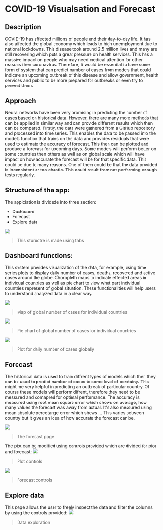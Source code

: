 # COVID-19 Visualsation and Forecast
## Description
COVID-19 has affected millions of people and their day-to-day life. It has also affected the global economy which leads to high unemployment due to national lockdowns. This disease took around 2.5 million lives and many are still recovering which puts a great pressure on health services. This has a massive impact on people who may need medical attention for other reasons then coronavirus. Therefore, it would be essential to have some form of system that can predict number of cases from models that could indicate an upcoming outbreak of this disease and allow government, health services and public to be more prepared for outbreaks or even try to prevent them. 

## Approach
Neural networks have been very promising in predicting the number of cases based on historical data. However, there are many more methods that can be applied in similar way and can provide different results which then can be compared. Firstly, the data were gathered from a GitHub repository and processed into time series. This enables the data to be passed into the models function that trains on the data and provides residuals that were used to estimate the accuracy of forecast. This then can be plotted and produce a forecast for upcoming days. Some models will perform better on some countries then others as well as on global scale which will have impact on how accurate the forecast will be for that specific data. This could be due to many reasons. One of them could be that the data provided is inconsistent or too chaotic. This could result from not performing enough tests regularly. 

## Structure of the app: 
The applciation is dividede into three section:
* Dashbaord
* Forecast 
* Explore data 

![](App/Images/Tabs.PNG)
> This stuructre is made using tabs

## Dashboard functions:
This system provides visualization of the data, for example, using time series plots to display daily number of cases, deaths, recovered and active cases around the globe.
Choropleth maps to indicate effected areas in individual countries as well as pie chart to view what part individual countries represent of global situation. 
These functionalities will help users to understand analyzed data in a clear way. 

![](App/Images/Map_cases.PNG)
> Map of global number of cases for individual countries

![](App/Images/Pie_cases.PNG)
> Pie chart of global number of cases for individual countries

![](App/Images/plot_cases.PNG)
> Plot for daily number of cases globally
> 
## Forecast
The historical data is used to train diffrent types of models which then they can be used to predict number of cases to some level of ceretainy. 
This might me very helpful in predicting an outbreak of particular country. Of course these models will perform difrent, therefore they need to be messured and comapred for optimal performance.
The accuracy is measured using root mean square error which shows on average, how many values the forecast was away from actual.
It's also messured using mean absolute percetange error which shows ... 
This varies between country but it gives an idea of how accurate the forecast can be.

![](App/Images/forecast_screenshot.PNG)
> The forecast page

The plot can be modified using controls provided which are divided for plot and forecast: 
![](App/Images/plot_controls.PNG)
>Plot controls

![](App/Images/forecast_controls.PNG)
> Forecast controls

## Explore data
This page allows the user to freely inspect the data and filter the columns by using the controls provided:
![](App/Images/data_expo.PNG)
> Data exploration
